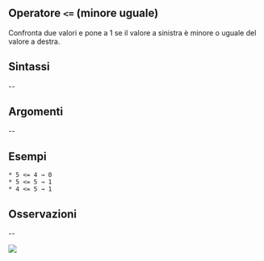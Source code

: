 ## Operatore `<=` (minore uguale)

Confronta due valori e pone a 1 se il valore a sinistra è minore o uguale del valore a destra.

## Sintassi

--

## Argomenti
--
## Esempi
```
* 5 <= 4 → 0
* 5 <= 5 → 1
* 4 <= 5 → 1
```

## Osservazioni

--

<img src="/img/operatori/minoreuguale1.png">